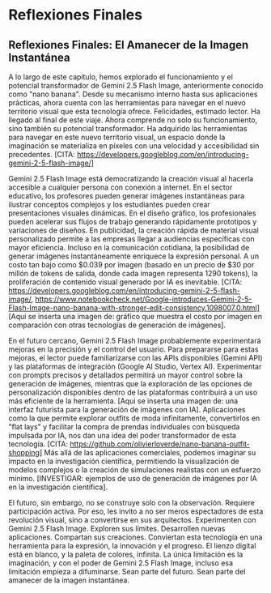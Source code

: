 # Reflexiones Finales

## Reflexiones Finales: El Amanecer de la Imagen Instantánea

A lo largo de este capítulo, hemos explorado el funcionamiento y el potencial transformador de Gemini 2.5 Flash Image, anteriormente conocido como "nano banana". Desde su mecanismo interno hasta sus aplicaciones prácticas, ahora cuenta con las herramientas para navegar en el nuevo territorio visual que esta tecnología ofrece. Felicidades, estimado lector. Ha llegado al final de este viaje. Ahora comprende no solo su funcionamiento, sino también su potencial transformador.  Ha adquirido las herramientas para navegar en este nuevo territorio visual, un espacio donde la imaginación se materializa en píxeles con una velocidad y accesibilidad sin precedentes. [CITA: https://developers.googleblog.com/en/introducing-gemini-2-5-flash-image/]

Gemini 2.5 Flash Image está democratizando la creación visual al hacerla accesible a cualquier persona con conexión a internet.  En el sector educativo, los profesores pueden generar imágenes instantáneas para ilustrar conceptos complejos y los estudiantes pueden crear presentaciones visuales dinámicas. En el diseño gráfico, los profesionales pueden acelerar sus flujos de trabajo generando rápidamente prototipos y variaciones de diseños.  En publicidad, la creación rápida de material visual personalizado permite a las empresas llegar a audiencias específicas con mayor eficiencia.  Incluso en la comunicación cotidiana, la posibilidad de generar imágenes instantáneamente enriquece la expresión personal.  A un costo tan bajo como $0.039 por imagen (basado en un precio de $30 por millón de tokens de salida, donde cada imagen representa 1290 tokens), la proliferación de contenido visual generado por IA es inevitable. [CITA: https://developers.googleblog.com/en/introducing-gemini-2-5-flash-image/, https://www.notebookcheck.net/Google-introduces-Gemini-2-5-Flash-Image-nano-banana-with-stronger-edit-consistency.1098007.0.html] [Aqui se inserta una imagen de: gráfico que muestra el costo por imagen en comparación con otras tecnologías de generación de imágenes].

En el futuro cercano, Gemini 2.5 Flash Image probablemente experimentará mejoras en la precisión y el control del usuario.  Para prepararse para estas mejoras, el lector puede familiarizarse con las APIs disponibles (Gemini API) y las plataformas de integración (Google AI Studio, Vertex AI).  Experimentar con prompts precisos y detallados permitirá un mayor control sobre la generación de imágenes, mientras que la exploración de las opciones de personalización disponibles dentro de las plataformas contribuirá a un uso más eficiente de la herramienta. [Aqui se inserta una imagen de: una interfaz futurista para la generación de imágenes con IA]. Aplicaciones como la que permite explorar outfits de moda infinitamente, convertirlos en "flat lays" y facilitar la compra de prendas individuales con búsqueda impulsada por IA, nos dan una idea del poder transformador de esta tecnología. [CITA: https://github.com/olivierloverde/nano-banana-outfit-shopping]  Más allá de las aplicaciones comerciales, podemos imaginar su impacto en la investigación científica,  permitiendo la visualización de modelos complejos o la creación de simulaciones realistas con un esfuerzo mínimo.  [INVESTIGAR: ejemplos de uso de generación de imágenes por IA en la investigación científica].

El futuro, sin embargo, no se construye solo con la observación.  Requiere participación activa.  Por eso, les invito a no ser meros espectadores de esta revolución visual, sino a convertirse en sus arquitectos.  Experimenten con Gemini 2.5 Flash Image. Exploren sus límites. Desarrollen nuevas aplicaciones.  Compartan sus creaciones.  Conviertan esta tecnología en una herramienta para la expresión, la innovación y el progreso.  El lienzo digital está en blanco, y la paleta de colores, infinita.  La única limitación es la imaginación, y con el poder de Gemini 2.5 Flash Image, incluso esa limitación empieza a difuminarse.  Sean parte del futuro.  Sean parte del amanecer de la imagen instantánea.